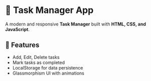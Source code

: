 # 📝 Task Manager App
A modern and responsive **Task Manager** built with **HTML, CSS, and JavaScript**.

## 🚀 Features
- Add, Edit, Delete tasks
- Mark tasks as completed
- LocalStorage for data persistence
- Glassmorphism UI with animations
